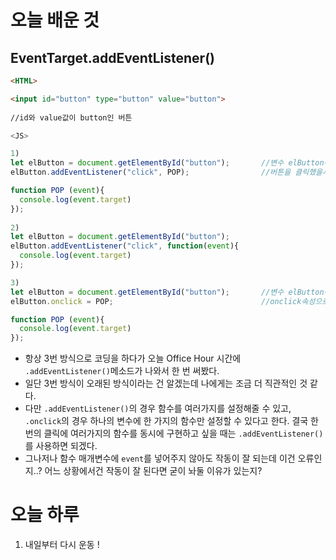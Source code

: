 # 오늘 배운 것

## EventTarget.addEventListener()

```html
<HTML>

<input id="button" type="button" value="button">
    
//id와 value값이 button인 버튼
```

```js
<JS>

1)
let elButton = document.getElementById("button");		//변수 elButton에 id가 button인 엘리먼트 객체를 반환
elButton.addEventListener("click", POP);				//버튼을 클릭했을시 POP 함수 실행

function POP (event){									
  console.log(event.target)
});    
    
2)
let elButton = document.getElementById("button");		
elButton.addEventListener("click", function(event){		
  console.log(event.target)
});

3)
let elButton = document.getElementById("button");		//변수 elButton에 id가 button인 엘리먼트 객체를 반환
elButton.onclick = POP;									//onclick속성으로 'POP함수 실행' 부여

function POP (event){									
  console.log(event.target)
});    
```

+ 항상 3번 방식으로 코딩을 하다가 오늘 Office Hour 시간에 `.addEventListener()`메소드가 나와서 한 번 써봤다.
+ 일단 3번 방식이 오래된 방식이라는 건 알겠는데 나에게는 조금 더 직관적인 것 같다.
+ 다만 `.addEventListener()`의 경우 함수를 여러가지를 설정해줄 수 있고, `.onclick`의 경우 하나의 변수에 한 가지의 함수만 설정할 수 있다고 한다. 결국 한 번의 클릭에 여러가지의 함수를 동시에 구현하고 싶을 때는 `.addEventListener()`를 사용하면 되겠다.
+ 그나저나 함수 매개변수에 `event`를 넣어주지 않아도 작동이 잘 되는데 이건 오류인지..? 어느 상황에서건 작동이 잘 된다면 굳이 놔둘 이유가 있는지?

# 오늘 하루

1.  내일부터 다시 운동 !